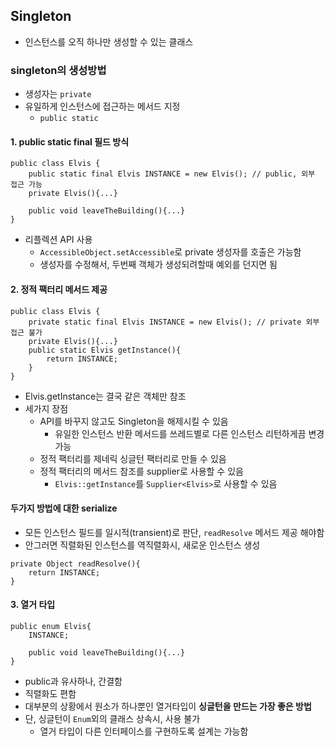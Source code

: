 ## Singleton
- 인스턴스를 오직 하나만 생성할 수 있는 클래스

### singleton의 생성방법
- 생성자는 `private`
- 유일하게 인스턴스에 접근하는 메서드 지정
    - `public static`
#### 1. public static final 필드 방식
```
public class Elvis {
    public static final Elvis INSTANCE = new Elvis(); // public, 외부 접근 가능
    private Elvis(){...}

    public void leaveTheBuilding(){...}
}
```
- 리플렉션 API 사용
    - `AccessibleObject.setAccessible`로 private 생성자를 호출은 가능함
    - 생성자를 수정해서, 두번째 객체가 생성되려할때 예외를 던지면 됨
#### 2. 정적 팩터리 메서드 제공
```
public class Elvis {
    private static final Elvis INSTANCE = new Elvis(); // private 외부 접근 불가
    private Elvis(){...}
    public static Elvis getInstance(){
        return INSTANCE;
    }
}
```
- Elvis.getInstance는 결국 같은 객체만 참조
- 세가지 장점
    - API를 바꾸지 않고도 Singleton을 해제시킬 수 있음
        - 유일한 인스턴스 반환 메서드를 쓰레드별로 다른 인스턴스 리턴하게끔 변경 가능
    - 정적 팩터리를 제네릭 싱글턴 팩터리로 만들 수 있음
    - 정적 팩터리의 메서드 참조를 supplier로 사용할 수 있음
        - `Elvis::getInstance`를 `Supplier<Elvis>`로 사용할 수 있음
#### 두가지 방법에 대한 serialize
- 모든 인스턴스 필드를 일시적(transient)로 판단, `readResolve` 메서드 제공 해야함
- 안그러면 직렬화된 인스턴스를 역직렬화시, 새로운 인스턴스 생성
```
private Object readResolve(){
    return INSTANCE;
}
```

#### 3. 열거 타입
```
public enum Elvis{
    INSTANCE;

    public void leaveTheBuilding(){...}
}
``` 
- public과 유사하나, 간결함
- 직렬화도 편함
- 대부분의 상황에서 원소가 하나뿐인 열거타입이 **싱글턴을 만드는 가장 좋은 방법**
- 단, 싱글턴이 `Enum`외의 클래스 상속시, 사용 불가
    - 열거 타입이 다른 인터페이스를 구현하도록 설계는 가능함